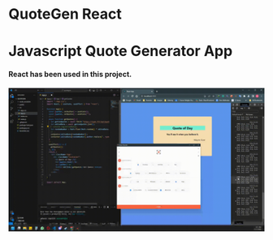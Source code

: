# QuoteGen React

<h1>Javascript Quote Generator App</h1>

<h4>React has been used in this project.</h4>

<img src="./screen.gif">
